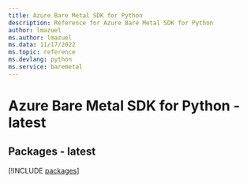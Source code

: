 ```yaml
---
title: Azure Bare Metal SDK for Python
description: Reference for Azure Bare Metal SDK for Python
author: lmazuel
ms.author: lmazuel
ms.data: 11/17/2022
ms.topic: reference
ms.devlang: python
ms.service: baremetal
---
```

# Azure Bare Metal SDK for Python - latest
## Packages - latest
[!INCLUDE [packages](bare-metal-index.md)]